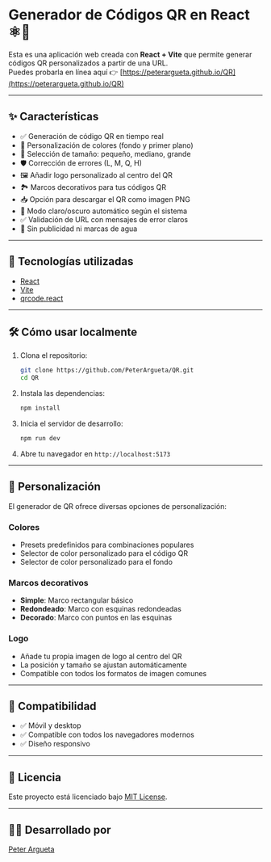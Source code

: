 # Generador de Códigos QR en React ⚛️📱
Esta es una aplicación web creada con **React + Vite** que permite generar códigos QR personalizados a partir de una URL.  
Puedes probarla en línea aquí 👉 [https://peterargueta.github.io/QR](https://peterargueta.github.io/QR)

---

## ✨ Características
- ✅ Generación de código QR en tiempo real
- 🎨 Personalización de colores (fondo y primer plano)
- 📐 Selección de tamaño: pequeño, mediano, grande
- 🛡️ Corrección de errores (L, M, Q, H)
- 🖼️ Añadir logo personalizado al centro del QR
- 🏞️ Marcos decorativos para tus códigos QR
- 📥 Opción para descargar el QR como imagen PNG
- 🌙 Modo claro/oscuro automático según el sistema
- ✅ Validación de URL con mensajes de error claros
- 🚫 Sin publicidad ni marcas de agua

---

## 🚀 Tecnologías utilizadas
- [React](https://reactjs.org/)
- [Vite](https://vitejs.dev/)
- [qrcode.react](https://github.com/zpao/qrcode.react)

---

## 🛠️ Cómo usar localmente
1. Clona el repositorio:
   ```bash
   git clone https://github.com/PeterArgueta/QR.git
   cd QR
   ```

2. Instala las dependencias:
   ```bash
   npm install
   ```

3. Inicia el servidor de desarrollo:
   ```bash
   npm run dev
   ```

4. Abre tu navegador en `http://localhost:5173`

---

## 🧩 Personalización
El generador de QR ofrece diversas opciones de personalización:

### Colores
- Presets predefinidos para combinaciones populares
- Selector de color personalizado para el código QR
- Selector de color personalizado para el fondo

### Marcos decorativos
- **Simple**: Marco rectangular básico
- **Redondeado**: Marco con esquinas redondeadas
- **Decorado**: Marco con puntos en las esquinas

### Logo
- Añade tu propia imagen de logo al centro del QR
- La posición y tamaño se ajustan automáticamente
- Compatible con todos los formatos de imagen comunes

---

## 📱 Compatibilidad
- ✅ Móvil y desktop
- ✅ Compatible con todos los navegadores modernos
- ✅ Diseño responsivo

---

## 📄 Licencia
Este proyecto está licenciado bajo [MIT License](LICENSE).

---

## 👨‍💻 Desarrollado por
[Peter Argueta](https://github.com/PeterArgueta)
